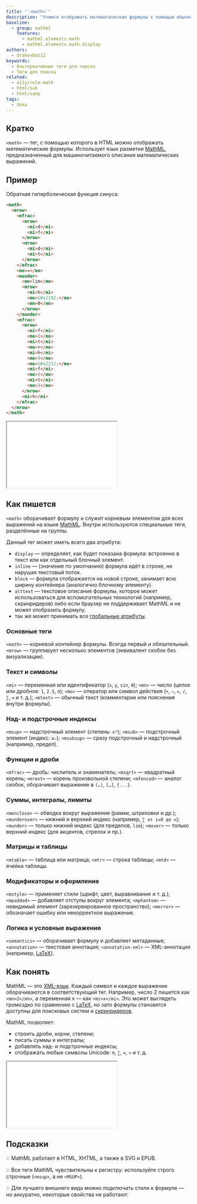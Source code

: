 ```yaml
---
title: "`<math>`"
description: "Учимся отображать математические формулы с помощью обычного HTML."
baseline:
  - group: mathml
    features:
      - mathml.elements.math
      - mathml.elements.math.display
authors:
  - drakesbot12
keywords:
  - Альтернативные теги для поиска
  - Теги для поиска
related:
  - a11y/role-math
  - html/sub
  - html/samp
tags:
  - doka
---
```


## Кратко

`<math>` — тег, с помощью которого в HTML можно отображать математические формулы. Использует язык разметки [MathML](https://developer.mozilla.org/en-US/docs/Web/MathML), предназначенный для машиночитаемого описания математических выражений.

## Пример

Обратная гиперболическая функция синуса:

```html
<math>
  <mrow>
    <mfrac>
      <mrow>
        <mi>d</mi>
        <mi>f</mi>
      </mrow>
      <mrow>
        <mi>d</mi>
        <mi>t</mi>
      </mrow>
    </mfrac>
    <mo>=</mo>
    <munder>
      <mo>lim</mo>
      <mrow>
        <mi>h</mi>
        <mo>&#x2192;</mo>
        <mn>0</mn>
      </mrow>
    </munder>
    <mfrac>
      <mrow>
        <mi>f</mi>
        <mo>(</mo>
        <mi>t</mi>
        <mo>+</mo>
        <mi>h</mi>
        <mo>)</mo>
        <mo>&#x2212;</mo>
        <mi>f</mi>
        <mo>(</mo>
        <mi>t</mi>
        <mo>)</mo>
      </mrow>
      <mi>h</mi>
    </mfrac>
  </mrow>
</math>
```

<iframe title="Производная функции по определению через предел в MathML" src="demos/math-quadratic/index.html" height="180"></iframe>

## Как пишется

`<math>` оборачивает формулу и служит корневым элементом для всех выражений на языке [MathML](https://developer.mozilla.org/en-US/docs/Web/MathML). Внутри используются специальные теги, разделённые на группы.

Данный тег может иметь всего два атрибута:

- `display` — определяет, как будет показана формула: встроенно в текст или как отдельный блочный элемент.
 - `inline` — (значение по умолчанию) формула идёт в строке, не нарушая текстовый поток.
 - `block` — формула отображается на новой строке, занимает всю ширину контейнера (аналогично блочному элементу).
- `alttext` — текстовое описание формулы, которое может использоваться для вспомогательных технологий (например, скринридеров) либо если браузер не поддерживает MathML и не может отобразить формулу.
- так же может принимать все [глобальные атрибуты](/html/global-attrs/).

### Основные теги

`<math>` — корневой контейнер формулы. Всегда первый и обязательный.
`<mrow>` — группирует несколько элементов (эквивалент скобок без визуализации).

### Текст и символы

`<mi>` — переменная или идентификатор (`x`, `y`, `sin`, `θ`);
`<mn>` — число (целое или дробное: `1`, `2.5`, `π`);
`<mo>` — оператор или символ действия (`+`, `−`, `=`, `√`, `∑`, `∞` и т. д.);
`<mtext>` — обычный текст (комментарии или пояснения внутри формулы).

### Над- и подстрочные индексы

`<msup>` — надстрочный элемент (степень: `x²`);
`<msub>` — подстрочный элемент (индекс: `aₙ`);
`<msubsup>` — сразу подстрочный и надстрочный (например, предел).

### Функции и дроби

`<mfrac>` — дробь: числитель и знаменатель;
`<msqrt>` — квадратный корень;
`<mroot>` — корень произвольной степени;
`<mfenced>` — аналог скобок, оборачивает выражение в `(…)`, `[…]`, `{...}`.

### Суммы, интегралы, лимиты

`<menclose>` — обводка вокруг выражения (рамки, штриховки и др.);
`<munderover>` — нижний и верхний индекс (например, `∑ от i=0 до ∞`);
`<munder>` — только нижний индекс (для пределов, `lim`);
`<mover>` — только верхний индекс (для акцентов, стрелок и пр.).

### Матрицы и таблицы

`<mtable>` — таблица или матрица;
`<mtr>` — строка таблицы;
`<mtd>` — ячейка таблицы.

### Модификаторы и оформление

`<mstyle>` — применяет стили (шрифт, цвет, выравнивание и т. д.);
`<mpadded>` — добавляет отступы вокруг элемента;
`<mphantom>` — невидимый элемент (зарезервированное пространство);
`<merror>` — обозначает ошибку или некорректное выражение.

### Логика и условные выражения

`<semantics>` — оборачивает формулу и добавляет метаданные;
`<annotation>` — текстовая аннотация;
`<annotation-xml>` — XML-аннотация (например, [LaTeX](https://www.latex-project.org/)).

## Как понять

MathML — это [XML-язык](/tools/xml/). Каждый символ и каждое выражение оборачиваются в соответствующий тег. Например, число 2 пишется как `<mn>2</mn>`, а переменная x — как `<mi>x</mi>`. Это может выглядеть громоздко по сравнению с [LaTeX](https://www.latex-project.org/), но зато формулы становятся доступны для поисковых систем и [скринридеров](/a11y/screenreaders/).

MathML позволяет:

- строить дроби, корни, степени;
- писать суммы и интегралы;
- добавлять над- и подстрочные индексы;
- отображать любые символы Unicode: `π`, `∑`, `∞`, `≈` и т. д.

<iframe title="Формула Тейлора в MathML" src="demos/math-quadratic/index.html" height="180"></iframe>

## Подсказки

💡 MathML работает в HTML, XHTML, а также в SVG и EPUB.

💡 Все теги MathML чувствительны к регистру: используйте строго строчные (`<msup>`, а не `<MSUP>`).

💡 Для лучшего внешнего вида можно подключать стили к формуле — но аккуратно, некоторые свойства не работают.

